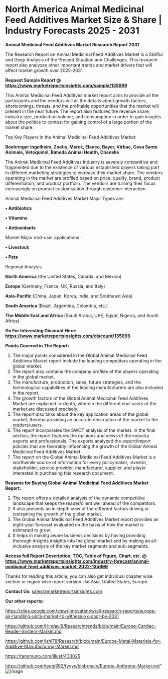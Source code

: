 # North America Animal Medicinal Feed Additives Market Size & Share | Industry Forecasts 2025 - 2031

<strong>Animal Medicinal Feed Additives Market Research Report 2031</strong>

The Research Report on Animal Medicinal Feed Additives Market is a Skillful and Deep Analysis of the Present Situation and Challenges. This research report also analyzes other important trends and market drivers that will affect market growth over 2025-2031.

<strong>Request Sample Report @ <a href=https://www.marketreportsinsights.com/sample/135699>https://www.marketreportsinsights.com/sample/135699</a></strong>

This Animal Medicinal Feed Additives market report aims to provide all the participants and the vendors will all the details about growth factors, shortcomings, threats, and the profitable opportunities that the market will present in the near future. The report also features the revenue share, industry size, production volume, and consumption in order to gain insights about the politics to contest for gaining control of a large portion of the market share.

Top Key Players in the Animal Medicinal Feed Additives Market:

<strong>Boehringer Ingelheim, Zoetis, Merck, Elanco, Bayer, Virbac, Ceva Sante Animale, Vetoquinol, Bimeda Animal Health, Chanelle</strong>

The Animal Medicinal Feed Additives Industry is severely competitive and fragmented due to the existence of various established players taking part in different marketing strategies to increase their market share. The vendors operating in the market are profiled based on price, quality, brand, product differentiation, and product portfolio. The vendors are turning their focus increasingly on product customization through customer interaction.

Animal Medicinal Feed Additives Market Major Types are:

<strong>• Antibiotics

• Vitamins

• Antioxidants</strong>

Market Major end-user applications :

<strong>• Livestock

• Pets</strong>

Regional Analysis

</u><strong><b>North America</b></strong> (the United States, Canada, and Mexico)

<strong><b>Europe </b></strong>(Germany, France, UK, Russia, and Italy)

<strong><b>Asia-Pacific</b></strong> (China, Japan, Korea, India, and Southeast Asia)

<strong><b>South America</b></strong> (Brazil, Argentina, Colombia, etc.)

<strong><b>The Middle East and Africa</b></strong> (Saudi Arabia, UAE, Egypt, Nigeria, and South Africa)

<strong>Go For Interesting Discount Here: <a href=https://www.marketreportsinsights.com/discount/135699>https://www.marketreportsinsights.com/discount/135699</a></strong>

<strong>Points Covered in The Report:</strong>
<ol>
  <li>The major points considered in the Global Animal Medicinal Feed Additives Market report include the leading competitors operating in the global market.</li>
  <li>The report also contains the company profiles of the players operating in the global market.</li>
  <li>The manufacture, production, sales, future strategies, and the technological capabilities of the leading manufacturers are also included in the report.</li>
  <li>The growth factors of the Global Animal Medicinal Feed Additives Market are explained in-depth, wherein the different end-users of the market are discussed precisely.</li>
  <li>The report also talks about the key application areas of the global market, thereby providing an accurate description of the market to the readers/users.</li>
  <li>The report incorporates the SWOT analysis of the market. In the final section, the report features the opinions and views of the industry experts and professionals. The experts analyzed the export/import policies that are favorably influencing the growth of the Global Animal Medicinal Feed Additives Market.</li>
  <li>The report on the Global Animal Medicinal Feed Additives Market is a worthwhile source of information for every policymaker, investor, stakeholder, service provider, manufacturer, supplier, and player interested in purchasing this research document.</li>
</ol>
<strong>Reasons for Buying Global Animal Medicinal Feed Additives Market Report:</strong>

<ol>
  <li>The report offers a detailed analysis of the dynamic competitive landscape that keeps the reader/client well ahead of the competitors.</li>
  <li>It also presents an in-depth view of the different factors driving or restraining the growth of the global market.</li>
  <li>The Global Animal Medicinal Feed Additives Market report provides an eight-year forecast evaluated on the basis of how the market is estimated to grow.</li>
  <li>It helps in making aware business decisions by having providing thorough insights insights into the global market and by making an all-inclusive analysis of the key market segments and sub-segments.</li>
</ol>
<strong>Access full Report Description, TOC, Table of Figure, Chart, etc. @ <a href=https://www.marketreportsinsights.com/industry-forecast/animal-medicinal-feed-additives-market-2022-135699>https://www.marketreportsinsights.com/industry-forecast/animal-medicinal-feed-additives-market-2022-135699</a></strong>


Thanks for reading this article; you can also get individual chapter wise section or region wise report version like Asia, United States, Europe.

<strong>Contact Us:</strong>
sales@marketreportsinsights.com

<strong>Our other reports:</strong>

<a href=https://sites.google.com/view/innovatenow/all-research-reports/europe-air-handling-units-market-to-witness-xx-cagr-by-2031>https://sites.google.com/view/innovatenow/all-research-reports/europe-air-handling-units-market-to-witness-xx-cagr-by-2031</a>

<a href=https://github.com/Hindavi9/Researchtrends/blob/main/Europe-Cardiac-Reader-System-Market.md>https://github.com/Hindavi9/Researchtrends/blob/main/Europe-Cardiac-Reader-System-Market.md</a>

<a href=https://github.com/Ishi78/Research/blob/main/Europe-Metal-Materials-for-Additive-Manufacturing-Market.md>https://github.com/Ishi78/Research/blob/main/Europe-Metal-Materials-for-Additive-Manufacturing-Market.md</a>

<a href=https://tanomuno.com/illust/433025>https://tanomuno.com/illust/433025</a>

<a href=https://github.com/tyagi992/tyyyy/blob/main/Europe-Anthrone-Market.md>https://github.com/tyagi992/tyyyy/blob/main/Europe-Anthrone-Market.md</a>"
![image](https://github.com/user-attachments/assets/e339cf81-9b5a-4750-9175-155c5a49e0bd)

